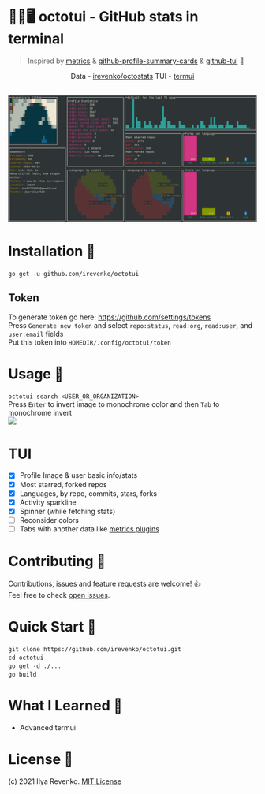 # 🐙🐱🖥️ octotui - GitHub stats in terminal
> Inspired by <a href="https://github.com/lowlighter/metrics">metrics</a> & <a href="https://github.com/vn7n24fzkq/github-profile-summary-cards">github-profile-summary-cards</a> & <a href="https://github.com/skanehira/github-tui">github-tui</a> 💖
<p align="center"> Data -  <a href="https://github.com/irevenko/octostats">irevenko/octostats</a> 
TUI - <a href="https://github.com/gizak/termui">termui</a>  </p> <br>
<img src="preview.png">

# Installation 🔨
```go get -u github.com/irevenko/octotui``` <br>
## Token
To generate token go here: https://github.com/settings/tokens <br>
Press ```Generate new token``` and select ```repo:status```, ```read:org```, ```read:user```,
and ```user:email``` fields<br>
Put this token into ```HOMEDIR/.config/octotui/token```

# Usage 🔬
```octotui search <USER_OR_ORGANIZATION>``` <br> 
Press ```Enter``` to invert image to monochrome color and then ```Tab``` to monochrome invert <br>
<img src="avatar.gif" width="250">

# TUI
- [x] Profile Image & user basic info/stats
- [x] Most starred, forked repos
- [x] Languages, by repo, commits, stars, forks
- [x] Activity sparkline
- [x] Spinner (while fetching stats)
- [ ] Reconsider colors
- [ ] Tabs with another data like [metrics plugins](https://github.com/lowlighter/metrics#-metrics-)

# Contributing 🤝
Contributions, issues and feature requests are welcome! 👍 <br>
Feel free to check [open issues](https://github.com/irevenko/octotui/issues).

# Quick Start 🚀
```git clone https://github.com/irevenko/octotui.git``` <br>
```cd octotui``` <br>
```go get -d ./...``` <br>
```go build``` <br>

# What I Learned 🧠
- Advanced termui

# License 📑 
(c) 2021 Ilya Revenko. [MIT License](https://tldrlegal.com/license/mit-license)
